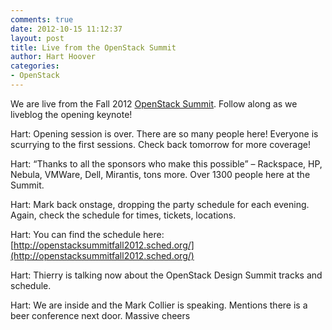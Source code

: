 ```yaml
---
comments: true
date: 2012-10-15 11:12:37
layout: post
title: Live from the OpenStack Summit
author: Hart Hoover
categories:
- OpenStack
---
```


We are live from the Fall 2012 [OpenStack Summit](http://www.openstack.org/summit/). Follow along as we liveblog the opening keynote!
<!-- more -->
Hart: Opening session is over. There are so many people here! Everyone is scurrying to the first sessions. Check back tomorrow for more coverage!




Hart: “Thanks to all the sponsors who make this possible” – Rackspace, HP, Nebula, VMWare, Dell, Mirantis, tons more. Over 1300 people here at the Summit.




Hart: Mark back onstage, dropping the party schedule for each evening. Again, check the schedule for times, tickets, locations.

Hart: You can find the schedule here: [http://openstacksummitfall2012.sched.org/](http://openstacksummitfall2012.sched.org/)







Hart: Thierry is talking now about the OpenStack Design Summit tracks and schedule.

Hart: We are inside and the Mark Collier is speaking. Mentions there is a beer conference next door. Massive cheers
